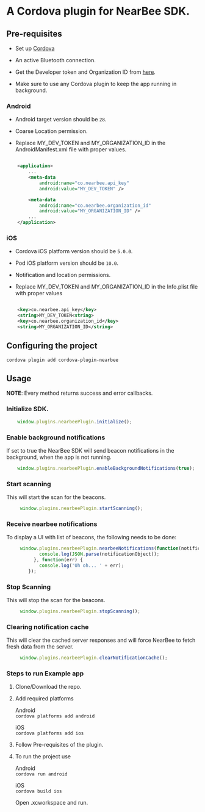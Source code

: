 # A Cordova plugin for NearBee SDK.

## Pre-requisites  

- Set up [Cordova](https://cordova.apache.org/docs/en/latest/guide/cli/index.html)  
  
- An active Bluetooth connection.    

- Get the Developer token and Organization ID from [here](https://dashboard.beaconstac.com/#/login).  

- Make sure to use any Cordova plugin to keep the app running in background.  
  
### Android  
  
- Android target version should be `28`.    
  
- Coarse Location permission.  

- Replace MY_DEV_TOKEN and MY_ORGANIZATION_ID in the AndroidManifest.xml file with proper values.  
       
```xml

    <application>
        ...
        <meta-data
            android:name="co.nearbee.api_key"
            android:value="MY_DEV_TOKEN" />

        <meta-data
            android:name="co.nearbee.organization_id"
            android:value="MY_ORGANIZATION_ID" />
        ...
    </application>

```       
### iOS  
  
- Cordova iOS platform version should be `5.0.0`.    
  
- Pod iOS platform version should be `10.0`.  

- Notification and location permissions.  

- Replace MY_DEV_TOKEN and MY_ORGANIZATION_ID in the Info.plist file with proper values    

```xml

    <key>co.nearbee.api_key</key>
    <string>MY_DEV_TOKEN<string>
    <key>co.nearbee.organization_id</key>
    <string>MY_ORGANIZATION_ID</string>

```   

## Configuring the project

    cordova plugin add cordova-plugin-nearbee

## Usage

 **NOTE**: Every method returns success and error callbacks.

### Initialize SDK.  

````javascript
    window.plugins.nearbeePlugin.initialize();
````

### Enable background notifications

 If set to true the NearBee SDK will send beacon notifications in the background, when the app is not running.  

````javascript
    window.plugins.nearbeePlugin.enableBackgroundNotifications(true);
````

### Start scanning

 This will start the scan for the beacons.    

````javascript
     window.plugins.nearbeePlugin.startScanning();
````

### Receive nearbee notifications

 To display a UI with list of beacons, the following needs to be done:  

````javascript
     window.plugins.nearbeePlugin.nearbeeNotifications(function(notificationObject) {
            console.log(JSON.parse(notificationObject));
          }, function(err) {
            console.log('Uh oh... ' + err);
        });
````

### Stop Scanning

 This will stop the scan for the beacons.  

````javascript
     window.plugins.nearbeePlugin.stopScanning();
````

### Clearing notification cache

This will clear the cached server responses and will force NearBee to fetch fresh data from the server.  

````javascript
     window.plugins.nearbeePlugin.clearNotificationCache();
````

### Steps to run Example app

1. Clone/Download the repo.  

2.  Add required platforms  
  
    Android  
    `cordova platforms add android`
  
    iOS  
    `cordova platforms add ios`
  
3.  Follow Pre-requisites  of the plugin.  

4. To run the project use  
  
    Android   
    `cordova run android`  
  
    iOS  
    `cordova build ios`
  
    Open .xcworkspace and run.  


